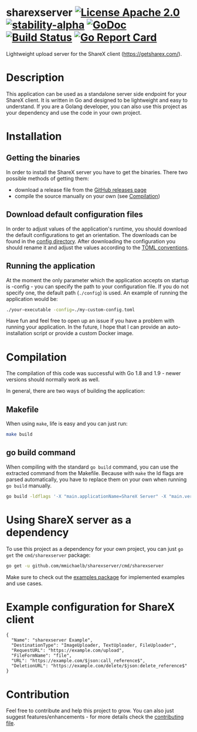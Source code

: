 # sharexserver [![License Apache 2.0](https://img.shields.io/badge/license-Apache--2.0-blue.svg?maxAge=31622400)](https://www.apache.org/licenses/LICENSE-2.0) [![stability-alpha](https://img.shields.io/badge/stability-alpha-f4d03f.svg)](https://github.com/mkenney/software-guides/blob/master/STABILITY-BADGES.md#alpha) [![GoDoc](https://godoc.org/github.com/mmichaelb/sharexserver?status.svg)](https://godoc.org/github.com/mmichaelb/sharexserver) [![Build Status](https://travis-ci.org/mmichaelb/sharexserver.svg?branch=dev)](https://travis-ci.org/mmichaelb/sharexserver) [![Go Report Card](https://goreportcard.com/badge/github.com/mmichaelb/sharexserver)](https://goreportcard.com/report/github.com/mmichaelb/sharexserver)
Lightweight upload server for the ShareX client (https://getsharex.com/).

# Description
This application can be used as a standalone server side endpoint for your ShareX client. It is written in Go and designed to be lightweight and easy to understand. If you are a Golang developer, you can also use this project as your dependency and use the code in your own project.

# Installation
## Getting the binaries
In order to install the ShareX server you have to get the binaries. There two possible methods of getting them:
- download a release file from the [GitHub releases page](https://github.com/mmichaelb/sharexserver/releases)
- compile the source manually on your own (see [Compilation](https://github.com/mmichaelb/sharexserver#compilation))
## Download default configuration files
In order to adjust values of the application's runtime, you should download the default configurations to get an orientation. The downloads can be found in the [config directory](https://github.com/mmichaelb/sharexserver/tree/master/configs). After downloading the configuration you should rename it and adjust the values according to the [TOML conventions](https://github.com/toml-lang/toml).
## Running the application
At the moment the only parameter which the application accepts on startup is -config - you can specify the path to your configuration file. If you do not specify one, the default path (`./config`) is used. An example of running the application would be:
```bash
./your-executable -config=./my-custom-config.toml
```
Have fun and feel free to open up an issue if you have a problem with running your application. In the future, I hope that I can provide an auto-installation script or provide a custom Docker image.

# Compilation
The compilation of this code was successful with Go 1.8 and 1.9 - newer versions should normally work as well.

In general, there are two ways of building the application:
## Makefile
When using `make`, life is easy and you can just run:
```bash
make build
```
## go build command
When compiling with the standard `go build` command, you can use the extracted command from the Makefile. Because with `make` the ld flags are parsed automatically, you have to replace them on your own when running `go build` manually.
```bash
go build -ldflags '-X "main.applicationName=ShareX Server" -X "main.version=<version>" -X "main.branch=<branch>" -X "main.commit=<commit>"' ./cmd/sharexserver
```

# Using ShareX server as a dependency
To use this project as a dependency for your own project, you can just `go get` the `cmd/sharexserver` package:
```bash
go get -u github.com/mmichaelb/sharexserver/cmd/sharexserver
```
Make sure to check out the [examples package](https://github.com/mmichaelb/sharexserver/tree/master/examples/) for implemented examples and use cases.

# Example configuration for ShareX client
```
{
  "Name": "sharexserver Example",
  "DestinationType": "ImageUploader, TextUploader, FileUploader",
  "RequestURL": "https://example.com/upload",
  "FileFormName": "file",
  "URL": "https://example.com/$json:call_reference$",
  "DeletionURL": "https://example.com/delete/$json:delete_reference$"
}
```

# Contribution
Feel free to contribute and help this project to grow. You can also just suggest features/enhancements - for more details check the [contributing file](https://github.com/mmichaelb/sharexserver/tree/master/.github/CONTRIBUTING.md).
